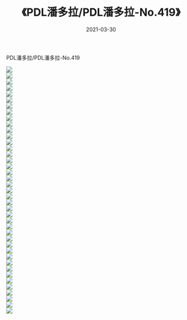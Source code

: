 ﻿---
layout: post
title:  《PDL潘多拉/PDL潘多拉-No.419》
date:   2021-03-30
img: http://pic.660000.xyz/1:/网络美图/2021/PDL潘多拉/PDL潘多拉-No.419/000.jpg
categories: [美女, 清纯, 唯美]
---

PDL潘多拉/PDL潘多拉-No.419

 ![](http://pic.660000.xyz/1:/网络美图/2021/PDL潘多拉/PDL潘多拉-No.419/001.jpg) <br>![](http://pic.660000.xyz/1:/网络美图/2021/PDL潘多拉/PDL潘多拉-No.419/002.jpg) <br>![](http://pic.660000.xyz/1:/网络美图/2021/PDL潘多拉/PDL潘多拉-No.419/003.jpg) <br>![](http://pic.660000.xyz/1:/网络美图/2021/PDL潘多拉/PDL潘多拉-No.419/004.jpg) <br>![](http://pic.660000.xyz/1:/网络美图/2021/PDL潘多拉/PDL潘多拉-No.419/005.jpg) <br>![](http://pic.660000.xyz/1:/网络美图/2021/PDL潘多拉/PDL潘多拉-No.419/006.jpg) <br>![](http://pic.660000.xyz/1:/网络美图/2021/PDL潘多拉/PDL潘多拉-No.419/007.jpg) <br>![](http://pic.660000.xyz/1:/网络美图/2021/PDL潘多拉/PDL潘多拉-No.419/008.jpg) <br>![](http://pic.660000.xyz/1:/网络美图/2021/PDL潘多拉/PDL潘多拉-No.419/009.jpg) <br>![](http://pic.660000.xyz/1:/网络美图/2021/PDL潘多拉/PDL潘多拉-No.419/010.jpg) <br>![](http://pic.660000.xyz/1:/网络美图/2021/PDL潘多拉/PDL潘多拉-No.419/011.jpg) <br>![](http://pic.660000.xyz/1:/网络美图/2021/PDL潘多拉/PDL潘多拉-No.419/012.jpg) <br>![](http://pic.660000.xyz/1:/网络美图/2021/PDL潘多拉/PDL潘多拉-No.419/013.jpg) <br>![](http://pic.660000.xyz/1:/网络美图/2021/PDL潘多拉/PDL潘多拉-No.419/014.jpg) <br>![](http://pic.660000.xyz/1:/网络美图/2021/PDL潘多拉/PDL潘多拉-No.419/015.jpg) <br>![](http://pic.660000.xyz/1:/网络美图/2021/PDL潘多拉/PDL潘多拉-No.419/016.jpg) <br>![](http://pic.660000.xyz/1:/网络美图/2021/PDL潘多拉/PDL潘多拉-No.419/017.jpg) <br>![](http://pic.660000.xyz/1:/网络美图/2021/PDL潘多拉/PDL潘多拉-No.419/018.jpg) <br>![](http://pic.660000.xyz/1:/网络美图/2021/PDL潘多拉/PDL潘多拉-No.419/019.jpg) <br>![](http://pic.660000.xyz/1:/网络美图/2021/PDL潘多拉/PDL潘多拉-No.419/020.jpg) <br>![](http://pic.660000.xyz/1:/网络美图/2021/PDL潘多拉/PDL潘多拉-No.419/021.jpg) <br>![](http://pic.660000.xyz/1:/网络美图/2021/PDL潘多拉/PDL潘多拉-No.419/022.jpg) <br>![](http://pic.660000.xyz/1:/网络美图/2021/PDL潘多拉/PDL潘多拉-No.419/023.jpg) <br>![](http://pic.660000.xyz/1:/网络美图/2021/PDL潘多拉/PDL潘多拉-No.419/024.jpg) <br>![](http://pic.660000.xyz/1:/网络美图/2021/PDL潘多拉/PDL潘多拉-No.419/025.jpg) <br>![](http://pic.660000.xyz/1:/网络美图/2021/PDL潘多拉/PDL潘多拉-No.419/026.jpg) <br>![](http://pic.660000.xyz/1:/网络美图/2021/PDL潘多拉/PDL潘多拉-No.419/027.jpg) <br>![](http://pic.660000.xyz/1:/网络美图/2021/PDL潘多拉/PDL潘多拉-No.419/028.jpg) <br>![](http://pic.660000.xyz/1:/网络美图/2021/PDL潘多拉/PDL潘多拉-No.419/029.jpg) <br>![](http://pic.660000.xyz/1:/网络美图/2021/PDL潘多拉/PDL潘多拉-No.419/030.jpg) <br>![](http://pic.660000.xyz/1:/网络美图/2021/PDL潘多拉/PDL潘多拉-No.419/031.jpg) <br>![](http://pic.660000.xyz/1:/网络美图/2021/PDL潘多拉/PDL潘多拉-No.419/032.jpg) <br>![](http://pic.660000.xyz/1:/网络美图/2021/PDL潘多拉/PDL潘多拉-No.419/033.jpg) <br>![](http://pic.660000.xyz/1:/网络美图/2021/PDL潘多拉/PDL潘多拉-No.419/034.jpg) <br>![](http://pic.660000.xyz/1:/网络美图/2021/PDL潘多拉/PDL潘多拉-No.419/035.jpg) <br>![](http://pic.660000.xyz/1:/网络美图/2021/PDL潘多拉/PDL潘多拉-No.419/036.jpg) <br>![](http://pic.660000.xyz/1:/网络美图/2021/PDL潘多拉/PDL潘多拉-No.419/037.jpg) <br>![](http://pic.660000.xyz/1:/网络美图/2021/PDL潘多拉/PDL潘多拉-No.419/038.jpg) <br>![](http://pic.660000.xyz/1:/网络美图/2021/PDL潘多拉/PDL潘多拉-No.419/039.jpg) <br>![](http://pic.660000.xyz/1:/网络美图/2021/PDL潘多拉/PDL潘多拉-No.419/040.jpg) <br>![](http://pic.660000.xyz/1:/网络美图/2021/PDL潘多拉/PDL潘多拉-No.419/041.jpg) <br>